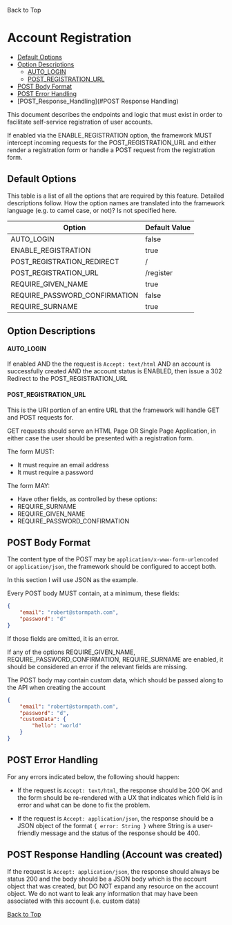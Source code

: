 <a name="#top">Back to Top</a>

# Account Registration

* [Default Options](#default_options)
* [Option Descriptions](#option_descriptions)
  * [AUTO_LOGIN](#AUTO_LOGIN)
  * [POST_REGISTRATION_URL](#POST_REGISTRATION_URL)
* [POST Body Format](#POST_Body_Format)
* [POST Error Handling](#POST_Error_Handling)
* [POST_Response_Handling](#POST Response Handling)

This document describes the endpoints and logic that must exist in order to
facilitate self-service registration of user accounts.

If enabled via the ENABLE_REGISTRATION option, the framework MUST intercept
incoming requests for the POST_REGISTRATION_URL and either render a registration
form or handle a POST request from the registration form.

## Default Options

This table is a list of all the options that are required by this feature.
Detailed descriptions follow.  How the option names are translated into the
framework language (e.g. to camel case, or not)? Is not specified here.

| Option                           | Default Value |
| -------------------------------- |---------------|
| AUTO_LOGIN                       | false         |
| ENABLE_REGISTRATION              | true          |
| POST_REGISTRATION_REDIRECT       | /             |
| POST_REGISTRATION_URL            | /register     |
| REQUIRE_GIVEN_NAME               | true          |
| REQUIRE_PASSWORD_CONFIRMATION    | false         |
| REQUIRE_SURNAME                  | true          |

## Option Descriptions

#### AUTO_LOGIN

If enabled AND the the request is `Accept: text/html` AND an account is
successfully created AND the account status is ENABLED, then issue a 302
Redirect to the POST_REGISTRATION_URL

#### POST_REGISTRATION_URL

This is the URI portion of an entire URL that the framework will handle GET and
POST requests for.

GET requests should serve an HTML Page OR Single Page Application, in either
case the user should be presented with a registration form.

The form MUST:

* It must require an email address
* It must require a password

The form MAY:

* Have other fields, as controlled by these options:
 * REQUIRE_SURNAME
 * REQUIRE_GIVEN_NAME
 * REQUIRE_PASSWORD_CONFIRMATION

## <a name="POST_Body_Format"></a> POST Body Format

The content type of the POST may be `application/x-www-form-urlencoded` or
`application/json`, the framework should be configured to accept both.

In this section I will use JSON as the example.


Every POST body MUST contain, at a minimum, these fields:

```json
{
    "email": "robert@stormpath.com",
    "password": "d"
}
```

If those fields are omitted, it is an error.

If any of the options REQUIRE_GIVEN_NAME, REQUIRE_PASSWORD_CONFIRMATION,
REQUIRE_SURNAME are enabled, it should be considered an error if the relevant
fields are missing.

The POST body may contain custom data, which should be passed along to the API
when creating the account

```json
{
    "email": "robert@stormpath.com",
    "password": "d",
    "customData": {
        "hello": "world"
    }
}
```


##  <a name="POST_Error_Handling"></a> POST Error Handling

For any errors indicated below, the following should happen:

* If the request is `Accept: text/html`, the response should be 200 OK and the
form should be re-rendered with a UX that indicates which field is in error and
what can be done to fix the problem.

* If the request is `Accept: application/json`, the response should be a JSON
object of the format `{ error: String }` where String is a user-friendly message
and the status of the response should be 400.

## <a name="POST_Response_Handling"></a> POST Response Handling (Account was created)

If the request is `Accept: application/json`, the response should always be
status 200 and the body should be a JSON body which is the account object that
was created, but DO NOT expand any resource on the account object.  We do not
want to leak any information that may have been associated with this account
(i.e. custom data)

<a href="#top">Back to Top</a>
